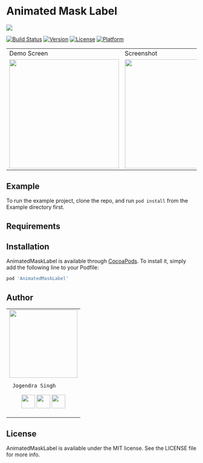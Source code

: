 # Animated Mask Label
<img src="https://github.com/imjog/AnimatedMaskLabel/blob/master/Screenshots/animatedMaskLabel.gif">

[![Build Status](https://travis-ci.org/imjog/AnimatedMaskLabel.svg?branch=master)](https://travis-ci.org/imjog/AnimatedMaskLabel)
[![Version](https://img.shields.io/cocoapods/v/AnimatedMaskLabel.svg?style=flat)](http://cocoapods.org/pods/AnimatedMaskLabel)
[![License](https://img.shields.io/cocoapods/l/AnimatedMaskLabel.svg?style=flat)](http://cocoapods.org/pods/AnimatedMaskLabel)
[![Platform](https://img.shields.io/cocoapods/p/AnimatedMaskLabel.svg?style=flat)](http://cocoapods.org/pods/AnimatedMaskLabel)


<table>
  <tr>
    <td>Demo Screen</td>
    <td>Screenshot</td>
  </tr>
  <tr>
    <td><img src="https://github.com/imjog/AnimatedMaskLabel/blob/master/Screenshots/appdemo.gif" width="289.5"></td>
    <td><img src="https://github.com/imjog/AnimatedMaskLabel/blob/master/Screenshots/animatedMaskLabelScreenshot.png" width="289.5"></td>
  </tr>
 </table>

## Example

To run the example project, clone the repo, and run `pod install` from the Example directory first.

## Requirements

## Installation

AnimatedMaskLabel is available through [CocoaPods](http://cocoapods.org). To install
it, simply add the following line to your Podfile:

```ruby
pod 'AnimatedMaskLabel'
```

## Author

<table>
<tr>
<td>
     <img src="https://avatars2.githubusercontent.com/u/20956124?s=400&u=01fab3fc9bb3d2ee799e314d3fe23c54d1deeb07&v=4" width="180"/>
     
     Jogendra Singh

<p align="center">
<a href = "https://github.com/imjog"><img src = "http://www.iconninja.com/files/241/825/211/round-collaboration-social-github-code-circle-network-icon.svg" width="36" height = "36"/></a>
<a href = "https://twitter.com/imjog24"><img src = "https://www.shareicon.net/download/2016/07/06/107115_media.svg" width="36" height="36"/></a>
<a href = "https://www.linkedin.com/in/jogendrasingh24/"><img src = "http://www.iconninja.com/files/863/607/751/network-linkedin-social-connection-circular-circle-media-icon.svg" width="36" height="36"/></a>
</p>
</td>
</tr> 
  </table>

## License

AnimatedMaskLabel is available under the MIT license. See the LICENSE file for more info.
